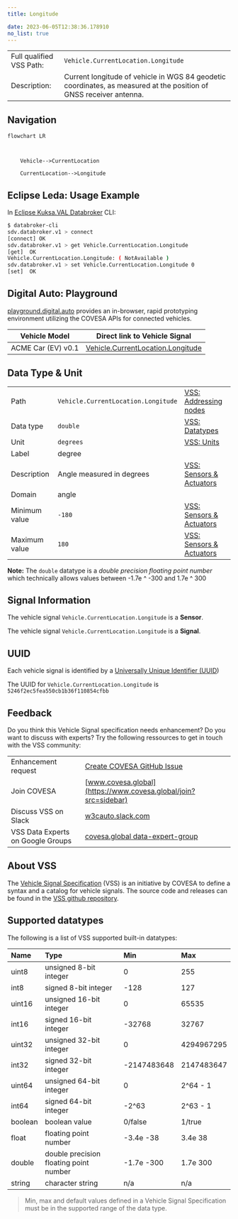 ```yaml
---
title: Longitude

date: 2023-06-05T12:38:36.178910
no_list: true
---
```



| | |
|---|---|
| Full qualified VSS Path: | `Vehicle.CurrentLocation.Longitude` |
| Description: | Current longitude of vehicle in WGS 84 geodetic coordinates, as measured at the position of GNSS receiver antenna. |

## Navigation

```mermaid
flowchart LR



    Vehicle-->CurrentLocation

    CurrentLocation-->Longitude

```

## Eclipse Leda: Usage Example

In [Eclipse Kuksa.VAL Databroker](https://github.com/eclipse/kuksa.val/tree/master/kuksa_databroker) CLI:



```bash
$ databroker-cli
sdv.databroker.v1 > connect
[connect] OK
sdv.databroker.v1 > get Vehicle.CurrentLocation.Longitude
[get]  OK
Vehicle.CurrentLocation.Longitude: ( NotAvailable )
sdv.databroker.v1 > set Vehicle.CurrentLocation.Longitude 0
[set]  OK
```

## Digital Auto: Playground

[playground.digital.auto](http://digital.auto) provides an in-browser, rapid prototyping environment utilizing the COVESA APIs for connected vehicles. 

| Vehicle Model | Direct link to Vehicle Signal |
|---|---|
| ACME Car (EV) v0.1 | [Vehicle.CurrentLocation.Longitude](https://digitalauto.netlify.app/model/STLWzk1WyqVVLbfymb4f/cvi/list/Vehicle.CurrentLocation.Longitude/) |

## Data Type & Unit

| | | |
|---|---|---|
| Path | `Vehicle.CurrentLocation.Longitude` | [VSS: Addressing nodes](https://covesa.github.io/vehicle_signal_specification/rule_set/basics/) |
| Data type | `double` | [VSS: Datatypes](https://covesa.github.io/vehicle_signal_specification/rule_set/data_entry/data_types/) |
| Unit | `degrees` | [VSS: Units](https://covesa.github.io/vehicle_signal_specification/rule_set/data_entry/data_unit_types/) |
| Label | degree | |
| Description | Angle measured in degrees | [VSS: Sensors & Actuators](https://covesa.github.io/vehicle_signal_specification/rule_set/data_entry/sensor_actuator/) |
| Domain | angle | [](https://covesa.github.io/vehicle_signal_specification/rule_set/data_entry/data_unit_types/) |
| Minimum value | `-180` | [VSS: Sensors & Actuators](https://covesa.github.io/vehicle_signal_specification/rule_set/data_entry/sensor_actuator/) |
| Maximum value | `180` | [VSS: Sensors & Actuators](https://covesa.github.io/vehicle_signal_specification/rule_set/data_entry/sensor_actuator/) |











**Note:** The `double` datatype is a *double precision floating point number* which technically allows values between -1.7e ^ -300 and 1.7e ^ 300



## Signal Information





The vehicle signal `Vehicle.CurrentLocation.Longitude` is a **Sensor**.

The vehicle signal `Vehicle.CurrentLocation.Longitude` is a **Signal**.



## UUID

Each vehicle signal is identified by a [Universally Unique Identifier (UUID](https://en.wikipedia.org/wiki/Universally_unique_identifier))

The UUID for `Vehicle.CurrentLocation.Longitude` is `5246f2ec5fea550cb1b36f110854cfbb`


## Feedback

Do you think this Vehicle Signal specification needs enhancement? Do you want to discuss with experts? Try the following ressources to get in touch with the VSS community:

| | |
|---|---|
| Enhancement request | [Create COVESA GitHub Issue](https://github.com/COVESA/vehicle_signal_specification/issues/new?body=Please+describe+your+feedback&title=Signal+feedback+Vehicle.CurrentLocation.Longitude) |
| Join COVESA | [www.covesa.global](https://www.covesa.global/join?src=sidebar) |
| Discuss VSS on Slack | [w3cauto.slack.com](http://w3cauto.slack.com/) |
| VSS Data Experts on Google Groups | [covesa.global data-expert-group](https://groups.google.com/a/covesa.global/g/data-expert-group) |

## About VSS

The [Vehicle Signal Specification](https://covesa.github.io/vehicle_signal_specification/) (VSS)
is an initiative by COVESA to define a syntax and a catalog for vehicle signals.
The source code and releases can be found in the [VSS github repository](https://github.com/COVESA/vehicle_signal_specification).

## Supported datatypes

The following is a list of VSS supported built-in datatypes:

Name       | Type                       | Min  | Max
:----------|:---------------------------|:-----|:---
uint8      | unsigned 8-bit integer     | 0    | 255
int8       | signed 8-bit integer       | -128 | 127
uint16     | unsigned 16-bit integer    |  0   | 65535
int16      | signed 16-bit integer      | -32768 | 32767
uint32     | unsigned 32-bit integer    | 0 | 4294967295
int32      | signed 32-bit integer      | -2147483648 | 2147483647
uint64     | unsigned 64-bit integer    | 0    | 2^64 - 1
int64      | signed 64-bit integer      | -2^63 | 2^63 - 1
boolean    | boolean value              | 0/false | 1/true
float      | floating point number      | -3.4e -38 | 3.4e 38
double     | double precision floating point number | -1.7e -300 | 1.7e 300
string     | character string           | n/a  | n/a

> Min, max and default values defined in a Vehicle Signal Specification must be in the supported range of the data type.
